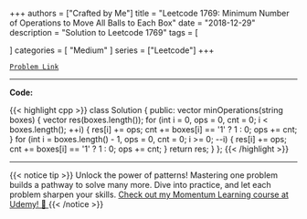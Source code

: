 
+++
authors = ["Crafted by Me"]
title = "Leetcode 1769: Minimum Number of Operations to Move All Balls to Each Box"
date = "2018-12-29"
description = "Solution to Leetcode 1769"
tags = [
    
]
categories = [
    "Medium"
]
series = ["Leetcode"]
+++



[`Problem Link`](https://leetcode.com/problems/minimum-number-of-operations-to-move-all-balls-to-each-box/description/)

---

**Code:**

{{< highlight cpp >}}
class Solution {
public:
    vector<int> minOperations(string boxes) {
        vector<int> res(boxes.length()); 
        for (int i = 0, ops = 0, cnt = 0; i < boxes.length(); ++i) {
            res[i] += ops;
            cnt += boxes[i] == '1' ? 1 : 0;
            ops += cnt;
        }
        for (int i = boxes.length() - 1, ops = 0, cnt = 0; i >= 0; --i) {
            res[i] += ops;
            cnt += boxes[i] == '1' ? 1 : 0;
            ops += cnt;
        }
        return res;
    }
};
{{< /highlight >}}


---


{{< notice tip >}}
Unlock the power of patterns! Mastering one problem builds a pathway to solve many more. Dive into practice, and let each problem sharpen your skills. [Check out my Momentum Learning course at Udemy! 🚀 ](https://www.udemy.com/course/algorithms-and-data-structures-in-cpp/)
{{< /notice >}}

